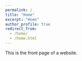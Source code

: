 ```yaml
---
permalink: /
title: "Home"
excerpt: "Home"
author_profile: true
redirect_from: 
  - /home/
  - /home.html
---
```


This is the front page of a website.